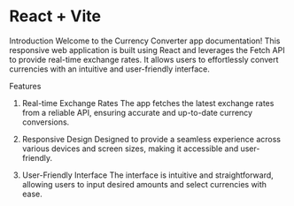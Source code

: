 # React + Vite

 Introduction
Welcome to the Currency Converter app documentation! This responsive web application is built using React and leverages the Fetch API to provide real-time exchange rates. It allows users to effortlessly convert currencies with an intuitive and user-friendly interface.

Features
1. Real-time Exchange Rates
The app fetches the latest exchange rates from a reliable API, ensuring accurate and up-to-date currency conversions.

2. Responsive Design
Designed to provide a seamless experience across various devices and screen sizes, making it accessible and user-friendly.

3. User-Friendly Interface
The interface is intuitive and straightforward, allowing users to input desired amounts and select currencies with ease.